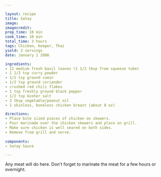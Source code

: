 ```yaml
---

layout: recipe
title: Satay
image:
imagecredit:
prep_time: 10 min
cook_time: 10 min
total_time: 3 hours
tags: Chicken, Keeper, Thai
yield: 2 servings
date: January 1 2000

ingredients:
- 12 medium fresh basil leaves (1 1/2 tbsp from squeeze tube)
- 1 1/2 tsp curry powder
- 1/2 tsp ground cumin
- 1/2 tsp ground coriander
- crushed red chili flakes
- 1 tsp freshly ground black pepper
- 1/2 tsp kosher salt 
- 3 tbsp vegetable/peanut oil
- 1 skinless, boneless chicken breast (about 8 oz)

directions:
- Place bite sized pieces of chicken on skewers.  
- Pour marinade over the chicken skewers and place on grill.  
- Make sure chicken is well seared on both sides.  
- Remove from grill and serve.
 
components:
- Satay Sauce

---
```

Any meat will do here.   Don't forget to marinate the meat for a few hours or overnight.
